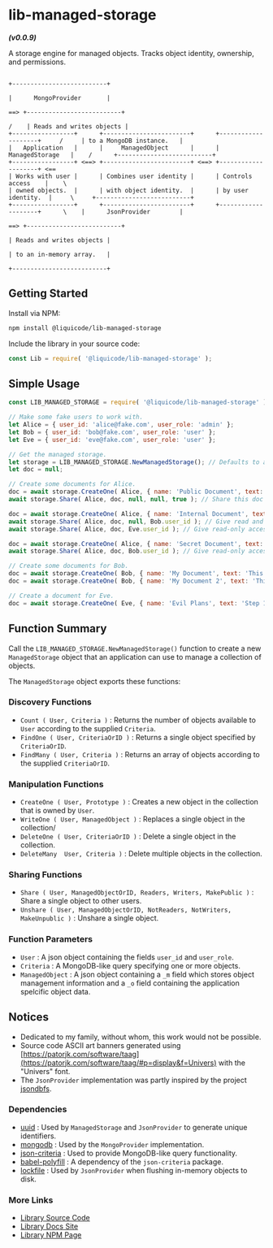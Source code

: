 # lib-managed-storage
***(v0.0.9)***

A storage engine for managed objects. Tracks object identity, ownership, and permissions.

```
                                                                                          +--------------------------+
                                                                                          |      MongoProvider       |
                                                                                      ==> +--------------------------+
                                                                                     /    | Reads and writes objects |
+-----------------+      +------------------------+      +--------------------+     /     | to a MongoDB instance.   |
|   Application   |      |     ManagedObject      |      |   ManagedStorage   |    /      +--------------------------+
+-----------------+ <==> +------------------------+ <==> +--------------------+ <==      
| Works with user |      | Combines user identity |      | Controls access    |    \     
| owned objects.  |      | with object identity.  |      | by user identity.  |     \     +--------------------------+
+-----------------+      +------------------------+      +--------------------+      \    |      JsonProvider        |
                                                                                      ==> +--------------------------+
                                                                                          | Reads and writes objects |
                                                                                          | to an in-memory array.   |
                                                                                          +--------------------------+
```


Getting Started
---------------------------------------------------------------------

Install via NPM:
```bash
npm install @liquicode/lib-managed-storage
```

Include the library in your source code:
```javascript
const Lib = require( '@liquicode/lib-managed-storage' );
```


Simple Usage
---------------------------------------------------------------------

```javascript
const LIB_MANAGED_STORAGE = require( '@liquicode/lib-managed-storage' );

// Make some fake users to work with.
let Alice = { user_id: 'alice@fake.com', user_role: 'admin' };
let Bob = { user_id: 'bob@fake.com', user_role: 'user' };
let Eve = { user_id: 'eve@fake.com', user_role: 'user' };

// Get the managed storage.
let storage = LIB_MANAGED_STORAGE.NewManagedStorage(); // Defaults to an in-memory json array.
let doc = null;

// Create some documents for Alice.
doc = await storage.CreateOne( Alice, { name: 'Public Document', text: 'This is a public document.' } );
await storage.Share( Alice, doc, null, null, true ); // Share this doc with everyone.

doc = await storage.CreateOne( Alice, { name: 'Internal Document', text: 'This is an internal document.' } );
await storage.Share( Alice, doc, null, Bob.user_id ); // Give read and write access to Bob.
await storage.Share( Alice, doc, Eve.user_id ); // Give read-only access to Eve.

doc = await storage.CreateOne( Alice, { name: 'Secret Document', text: 'This is a secret document.' } );
await storage.Share( Alice, doc, Bob.user_id ); // Give read-only access to Bob.

// Create some documents for Bob.
doc = await storage.CreateOne( Bob, { name: 'My Document', text: 'This is my document.' } );
doc = await storage.CreateOne( Bob, { name: 'My Document 2', text: 'This is my other document.' } );

// Create a document for Eve.
doc = await storage.CreateOne( Eve, { name: 'Evil Plans', text: 'Step 1: Take over the world.' } );

```


Function Summary
---------------------------------------------------------------------

Call the `LIB_MANAGED_STORAGE.NewManagedStorage()` function to create a new `ManagedStorage` object 
that an application can use to manage a collection of objects.

The `ManagedStorage` object exports these functions:

### Discovery Functions

- `Count ( User, Criteria )`
	: Returns the number of objects available to `User` according to the supplied `Criteria`.
- `FindOne ( User, CriteriaOrID )`
	: Returns a single object specified by `CriteriaOrID`.
- `FindMany ( User, Criteria )`
	: Returns an array of objects according to the supplied `CriteriaOrID`.

### Manipulation Functions

- `CreateOne ( User, Prototype )`
	: Creates a new object in the collection that is owned by `User`.
- `WriteOne ( User, ManagedObject )`
	: Replaces a single object in the collection/
- `DeleteOne ( User, CriteriaOrID )`
	: Delete a single object in the collection.
- `DeleteMany  User, Criteria )`
	: Delete multiple objects in the collection.

### Sharing Functions

- `Share ( User, ManagedObjectOrID, Readers, Writers, MakePublic )`
	: Share a single object to other users.
- `Unshare ( User, ManagedObjectOrID, NotReaders, NotWriters, MakeUnpublic )`
	: Unshare a single object.

### Function Parameters

- `User`
	: A json object containing the fields `user_id` and `user_role`.
- `Criteria`
	: A MongoDB-like query specifying one or more objects.
- `ManagedObject`
	: A json object containing a `_m` field which stores object management information
	and a `_o` field containing the application spelcific object data.

Notices
---------------------------------------------------------------------

- Dedicated to my family, without whom, this work would not be possible.
- Source code ASCII art banners generated using [https://patorjk.com/software/taag](https://patorjk.com/software/taag/#p=display&f=Univers) with the "Univers" font.
- The `JsonProvider` implementation was partly inspired by the project [jsondbfs](https://github.com/mcmartins/jsondbfs).


### Dependencies

- [uuid](https://www.npmjs.com/package/uuid)
	: Used by `ManagedStorage` and `JsonProvider` to generate unique identifiers.
- [mongodb](https://www.npmjs.com/package/mongodb)
	: Used by the `MongoProvider` implementation.
- [json-criteria](https://www.npmjs.com/package/json-criteria)
	: Used to provide MongoDB-like query functionality.
- [babel-polyfill](https://www.npmjs.com/package/@babel/polyfill)
	: A dependency of the `json-criteria` package.
- [lockfile](https://www.npmjs.com/package/lockfile)
	: Used by `JsonProvider` when flushing in-memory objects to disk.


### More Links

- [Library Source Code](https://github.com/liquicode/lib-managed-storage)
- [Library Docs Site](http://lib-managed-storage.liquicode.com)
- [Library NPM Page](https://www.npmjs.com/package/@liquicode/lib-managed-storage)

